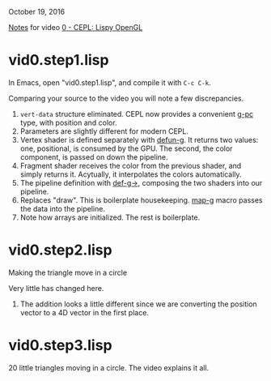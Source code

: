 October 19, 2016

[Notes](vid0.md) for video [0 - CEPL: Lispy OpenGL](https://www.youtube.com/watch?v=a2tTpjGOhjw)

# vid0.step1.lisp

In Emacs, open "vid0.step1.lisp", and compile it with `C-c C-k`.

Comparing your source to the video you will note a few discrepancies.

1. `vert-data` structure eliminated. CEPL now provides a convenient [g-pc](http://techsnuffle.com/cepl/api.html#CEPL.TYPES.PREDEFINED:G-PC) type, with position and color.
2. Parameters are slightly different for modern CEPL.
3. Vertex shader is defined separately with [defun-g](http://techsnuffle.com/cepl/api.html#CEPL.PIPELINES:DEFUN-G).  It returns two values: one, positional, is consumed by the GPU.  The second, the color component, is passed on down the pipeline.
4. Fragment shader receives the color from the previous shader, and simply returns it.  Acytually, it interpolates the colors automatically.
5. The pipeline definition with [def-g->](http://techsnuffle.com/cepl/api.html#CEPL.PIPELINES:DEF-G-%3E), composing the two shaders into our pipeline.
6. Replaces "draw".  This is boilerplate housekeeping. [map-g](http://techsnuffle.com/cepl/api.html#CEPL.PIPELINES:MAP-G) macro passes the data into the pipeline.
7. Note how arrays are initialized.  The rest is boilerplate.

# vid0.step2.lisp

Making the triangle move in a circle

Very little has changed here.

1. The addition looks a little different since we are converting the position vector to a 4D vector in the first place.

# vid0.step3.lisp

20 little triangles moving in a circle.  The video explains it all.
